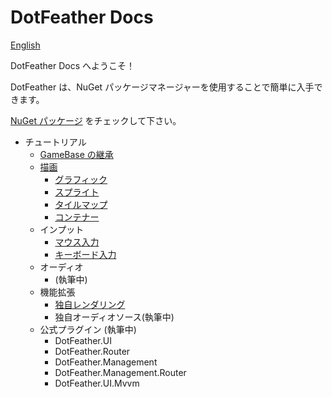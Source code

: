 # DotFeather Docs

[English](../index.md)

DotFeather Docs へようこそ！

DotFeather は、NuGet パッケージマネージャーを使用することで簡単に入手できます。

[NuGet パッケージ](https://www.nuget.org/packages/DotFeather/) をチェックして下さい。

- チュートリアル
    - [GameBase の継承](gamebase.md)
    - [描画](drawing.md)
        - [グラフィック](drawing/Graphic.md)
        - [スプライト](drawing/sprite.md)
        - [タイルマップ](drawing/tilemap.md)
        - [コンテナー](drawing/container.md)
    - インプット
        - [マウス入力](input/mouse.md)
        - [キーボード入力](input/keyboard.md)
    - オーディオ
        - (執筆中)
    - 機能拡張
        - [独自レンダリング](plugin/render.md)
        - 独自オーディオソース(執筆中)
    - 公式プラグイン (執筆中)
        - DotFeather.UI
        - DotFeather.Router
        - DotFeather.Management
        - DotFeather.Management.Router
        - DotFeather.UI.Mvvm
